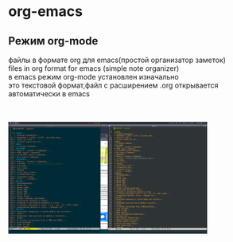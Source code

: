 # org-emacs
## Режим org-mode
файлы в формате org для emacs(простой организатор заметок)<br />
files in org format for emacs (simple note organizer)<br />
в emacs режим org-mode установлен изначально<br />
это текстовой формат,файл с расширением .org открывается автоматически в emacs<br />
 
<br />
<br />
<img src="/image/org_emacs.png" width="400">

